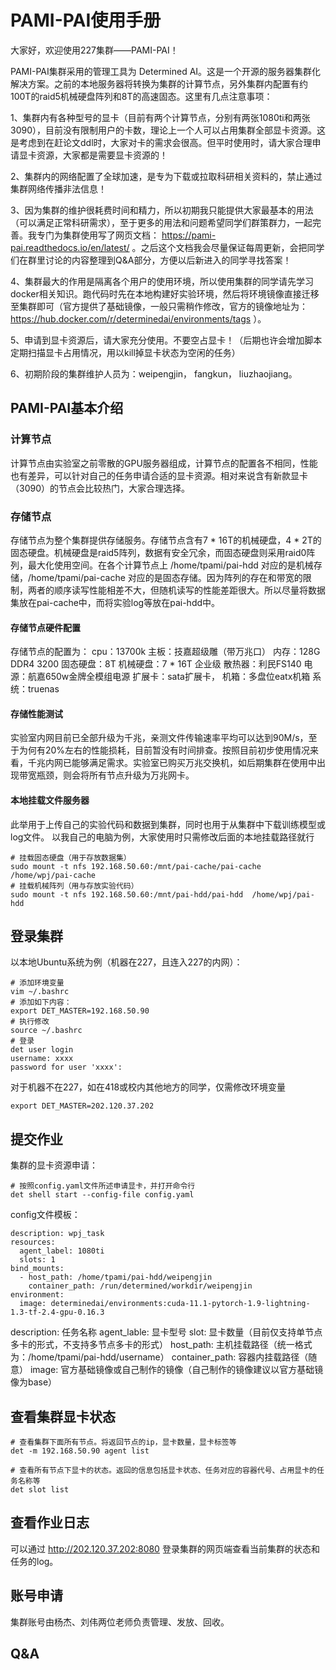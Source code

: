 # PAMI-PAI使用手册

大家好，欢迎使用227集群——PAMI-PAI！

PAMI-PAI集群采用的管理工具为 Determined AI。这是一个开源的服务器集群化解决方案。之前的本地服务器将转换为集群的计算节点，另外集群内配置有约100T的raid5机械硬盘阵列和8T的高速固态。这里有几点注意事项：

1、集群内有各种型号的显卡（目前有两个计算节点，分别有两张1080ti和两张3090），目前没有限制用户的卡数，理论上一个人可以占用集群全部显卡资源。这是考虑到在赶论文ddl时，大家对卡的需求会很高。但平时使用时，请大家合理申请显卡资源，大家都是需要显卡资源的！

2、集群内的网络配置了全球加速，是专为下载或拉取科研相关资料的，禁止通过集群网络传播非法信息！

3、因为集群的维护很耗费时间和精力，所以初期我只能提供大家最基本的用法（可以满足正常科研需求），至于更多的用法和问题希望同学们群策群力，一起完善。我专门为集群使用写了网页文档： https://pami-pai.readthedocs.io/en/latest/ 。之后这个文档我会尽量保证每周更新，会把同学们在群里讨论的内容整理到Q&A部分，方便以后新进入的同学寻找答案！

4、集群最大的作用是隔离各个用户的使用环境，所以使用集群的同学请先学习docker相关知识。跑代码时先在本地构建好实验环境，然后将环境镜像直接迁移至集群即可（官方提供了基础镜像，一般只需稍作修改，官方的镜像地址为：https://hub.docker.com/r/determinedai/environments/tags ）。

5、申请到显卡资源后，请大家充分使用。不要空占显卡！（后期也许会增加脚本定期扫描显卡占用情况，用以kill掉显卡状态为空闲的任务）

6、初期阶段的集群维护人员为：weipengjin， fangkun， liuzhaojiang。

## PAMI-PAI基本介绍
### 计算节点
计算节点由实验室之前零散的GPU服务器组成，计算节点的配置各不相同，性能也有差异，可以针对自己的任务申请合适的显卡资源。相对来说含有新款显卡（3090）的节点会比较热门，大家合理选择。
### 存储节点
存储节点为整个集群提供存储服务。存储节点含有7 * 16T的机械硬盘，4 * 2T的固态硬盘。机械硬盘是raid5阵列，数据有安全冗余，而固态硬盘则采用raid0阵列，最大化使用空间。在各个计算节点上 /home/tpami/pai-hdd 对应的是机械存储，/home/tpami/pai-cache 对应的是固态存储。因为阵列的存在和带宽的限制，两者的顺序读写性能相差不大，但随机读写的性能差距很大。所以尽量将数据集放在pai-cache中，而将实验log等放在pai-hdd中。
#### 存储节点硬件配置
存储节点的配置为：
cpu：13700k
主板：技嘉超级雕（带万兆口）
内存：128G DDR4 3200
固态硬盘：8T
机械硬盘：7 * 16T 企业级
散热器：利民FS140
电源：航嘉650w金牌全模组电源
扩展卡：sata扩展卡，
机箱：多盘位eatx机箱
系统：truenas
#### 存储性能测试
实验室内网目前已全部升级为千兆，亲测文件传输速率平均可以达到90M/s，至于为何有20%左右的性能损耗，目前暂没有时间排查。按照目前初步使用情况来看，千兆内网已能够满足需求。实验室已购买万兆交换机，如后期集群在使用中出现带宽瓶颈，则会将所有节点升级为万兆网卡。

#### 本地挂载文件服务器
此举用于上传自己的实验代码和数据到集群，同时也用于从集群中下载训练模型或log文件。
以我自己的电脑为例，大家使用时只需修改后面的本地挂载路径就行
```
# 挂载固态硬盘（用于存放数据集）
sudo mount -t nfs 192.168.50.60:/mnt/pai-cache/pai-cache  /home/wpj/pai-cache
# 挂载机械阵列（用与存放实验代码）
sudo mount -t nfs 192.168.50.60:/mnt/pai-hdd/pai-hdd  /home/wpj/pai-hdd
```

## 登录集群
以本地Ubuntu系统为例（机器在227，且连入227的内网）：
```
# 添加环境变量
vim ~/.bashrc
# 添加如下内容：
export DET_MASTER=192.168.50.90
# 执行修改
source ~/.bashrc
# 登录
det user login
username: xxxx
password for user 'xxxx':
```
对于机器不在227，如在418或校内其他地方的同学，仅需修改环境变量
```
export DET_MASTER=202.120.37.202
```
## 提交作业
集群的显卡资源申请：
```
# 按照config.yaml文件所述申请显卡，并打开命令行
det shell start --config-file config.yaml
```
config文件模板：
```
description: wpj_task
resources:
  agent_label: 1080ti
  slots: 1
bind_mounts:
  - host_path: /home/tpami/pai-hdd/weipengjin
    container_path: /run/determined/workdir/weipengjin
environment:
  image: determinedai/environments:cuda-11.1-pytorch-1.9-lightning-1.3-tf-2.4-gpu-0.16.3
```
description: 任务名称
agent_lable: 显卡型号
slot: 显卡数量（目前仅支持单节点多卡的形式，不支持多节点多卡的形式）
host_path: 主机挂载路径（统一格式为：/home/tpami/pai-hdd/username）
container_path: 容器内挂载路径（随意）
image: 官方基础镜像或自己制作的镜像（自己制作的镜像建议以官方基础镜像为base）

## 查看集群显卡状态
```
# 查看集群下面所有节点。将返回节点的ip，显卡数量，显卡标签等
det -m 192.168.50.90 agent list
```
```
# 查看所有节点下显卡的状态。返回的信息包括显卡状态、任务对应的容器代号、占用显卡的任务名称等
det slot list
```

## 查看作业日志
可以通过 http://202.120.37.202:8080 登录集群的网页端查看当前集群的状态和任务的log。
## 账号申请
集群账号由杨杰、刘伟两位老师负责管理、发放、回收。
## Q&A
